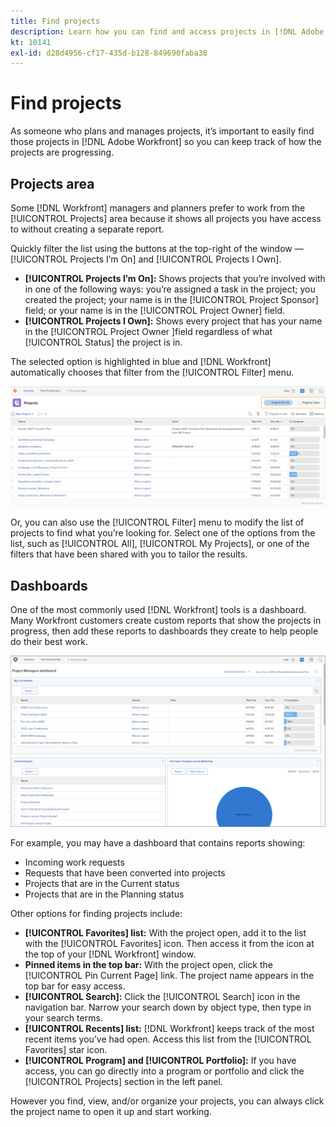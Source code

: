 ```yaml
---
title: Find projects
description: Learn how you can find and access projects in [!DNL Adobe Workfront] using dashboards, the [!UICONTROL Projects] area, search, and other ways.
kt: 10141
exl-id: d28d4956-cf17-435d-b128-849690faba38
---
```

# Find projects

As someone who plans and manages projects, it’s important to easily find those projects in [!DNL Adobe Workfront] so you can keep track of how the projects are progressing.

## Projects area

Some [!DNL Workfront] managers and planners prefer to work from the [!UICONTROL Projects] area because it shows all projects you have access to without creating a separate report.

Quickly filter the list using the buttons at the top-right of the window — [!UICONTROL Projects I’m On] and [!UICONTROL Projects I Own].

* **[!UICONTROL Projects I’m On]:** Shows projects that you’re involved with in one of the following ways: you’re assigned a task in the project; you created the project; your name is in the [!UICONTROL Project Sponsor] field; or your name is in the [!UICONTROL Project Owner] field.
* **[!UICONTROL Projects I Own]:** Shows every project that has your name in the [!UICONTROL Project Owner ]field regardless of what [!UICONTROL Status] the project is in.

The selected option is highlighted in blue and [!DNL Workfront] automatically chooses that filter from the [!UICONTROL Filter] menu.

![Filters in project header](assets/planner-fund-filters-in-project-header.png)

Or, you can also use the [!UICONTROL Filter] menu to modify the list of projects to find what you’re looking for. Select one of the options from the list, such as [!UICONTROL All], [!UICONTROL My Projects], or one of the filters that have been shared with you to tailor the results. 

## Dashboards

One of the most commonly used [!DNL Workfront] tools is a dashboard. Many Workfront customers create custom reports that show the projects in progress, then add these reports to dashboards they create to help people do their best work.

![Dashboard example](assets/planner-fund-dashboard.png)

For example, you may have a dashboard that contains reports showing:

* Incoming work requests
* Requests that have been converted into projects
* Projects that are in the Current status
* Projects that are in the Planning status

Other options for finding projects include:

* **[!UICONTROL Favorites] list:** With the project open, add it to the list with the [!UICONTROL Favorites] icon. Then access it from the icon at the top of your [!DNL Workfront] window.
* **Pinned items in the top bar:** With the project open, click the [!UICONTROL Pin Current Page] link. The project name appears in the top bar for easy access.
* **[!UICONTROL Search]:** Click the [!UICONTROL Search] icon in the navigation bar. Narrow your search down by object type, then type in your search terms.
* **[!UICONTROL Recents] list:** [!DNL Workfront] keeps track of the most recent items you’ve had open. Access this list from the [!UICONTROL Favorites] star icon.
* **[!UICONTROL Program] and [!UICONTROL Portfolio]:** If you have access, you can go directly into a program or portfolio and click the [!UICONTROL Projects] section in the left panel.

However you find, view, and/or organize your projects, you can always click the project name to open it up and start working.

<!---
learn more:
Pin pages to customize your workspace
View and manage favorites
View recent items
Search Workfront
--->
